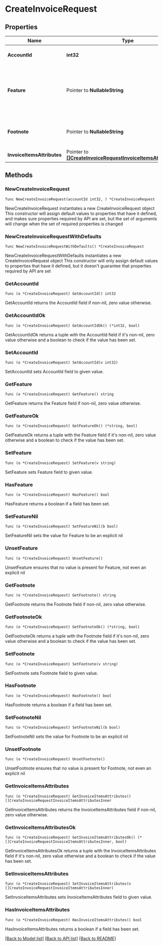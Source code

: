 # CreateInvoiceRequest

## Properties

Name | Type | Description | Notes
------------ | ------------- | ------------- | -------------
**AccountId** | **int32** | Identifier of the account. | 
**Feature** | Pointer to **NullableString** | Some description of the invoice which is displayed on the invoice. | [optional] 
**Footnote** | Pointer to **NullableString** | The note displayed at the bottom of the invoice. | [optional] 
**InvoiceItemsAttributes** | Pointer to [**[]CreateInvoiceRequestInvoiceItemsAttributesInner**](CreateInvoiceRequestInvoiceItemsAttributesInner.md) |  | [optional] 

## Methods

### NewCreateInvoiceRequest

`func NewCreateInvoiceRequest(accountId int32, ) *CreateInvoiceRequest`

NewCreateInvoiceRequest instantiates a new CreateInvoiceRequest object
This constructor will assign default values to properties that have it defined,
and makes sure properties required by API are set, but the set of arguments
will change when the set of required properties is changed

### NewCreateInvoiceRequestWithDefaults

`func NewCreateInvoiceRequestWithDefaults() *CreateInvoiceRequest`

NewCreateInvoiceRequestWithDefaults instantiates a new CreateInvoiceRequest object
This constructor will only assign default values to properties that have it defined,
but it doesn't guarantee that properties required by API are set

### GetAccountId

`func (o *CreateInvoiceRequest) GetAccountId() int32`

GetAccountId returns the AccountId field if non-nil, zero value otherwise.

### GetAccountIdOk

`func (o *CreateInvoiceRequest) GetAccountIdOk() (*int32, bool)`

GetAccountIdOk returns a tuple with the AccountId field if it's non-nil, zero value otherwise
and a boolean to check if the value has been set.

### SetAccountId

`func (o *CreateInvoiceRequest) SetAccountId(v int32)`

SetAccountId sets AccountId field to given value.


### GetFeature

`func (o *CreateInvoiceRequest) GetFeature() string`

GetFeature returns the Feature field if non-nil, zero value otherwise.

### GetFeatureOk

`func (o *CreateInvoiceRequest) GetFeatureOk() (*string, bool)`

GetFeatureOk returns a tuple with the Feature field if it's non-nil, zero value otherwise
and a boolean to check if the value has been set.

### SetFeature

`func (o *CreateInvoiceRequest) SetFeature(v string)`

SetFeature sets Feature field to given value.

### HasFeature

`func (o *CreateInvoiceRequest) HasFeature() bool`

HasFeature returns a boolean if a field has been set.

### SetFeatureNil

`func (o *CreateInvoiceRequest) SetFeatureNil(b bool)`

 SetFeatureNil sets the value for Feature to be an explicit nil

### UnsetFeature
`func (o *CreateInvoiceRequest) UnsetFeature()`

UnsetFeature ensures that no value is present for Feature, not even an explicit nil
### GetFootnote

`func (o *CreateInvoiceRequest) GetFootnote() string`

GetFootnote returns the Footnote field if non-nil, zero value otherwise.

### GetFootnoteOk

`func (o *CreateInvoiceRequest) GetFootnoteOk() (*string, bool)`

GetFootnoteOk returns a tuple with the Footnote field if it's non-nil, zero value otherwise
and a boolean to check if the value has been set.

### SetFootnote

`func (o *CreateInvoiceRequest) SetFootnote(v string)`

SetFootnote sets Footnote field to given value.

### HasFootnote

`func (o *CreateInvoiceRequest) HasFootnote() bool`

HasFootnote returns a boolean if a field has been set.

### SetFootnoteNil

`func (o *CreateInvoiceRequest) SetFootnoteNil(b bool)`

 SetFootnoteNil sets the value for Footnote to be an explicit nil

### UnsetFootnote
`func (o *CreateInvoiceRequest) UnsetFootnote()`

UnsetFootnote ensures that no value is present for Footnote, not even an explicit nil
### GetInvoiceItemsAttributes

`func (o *CreateInvoiceRequest) GetInvoiceItemsAttributes() []CreateInvoiceRequestInvoiceItemsAttributesInner`

GetInvoiceItemsAttributes returns the InvoiceItemsAttributes field if non-nil, zero value otherwise.

### GetInvoiceItemsAttributesOk

`func (o *CreateInvoiceRequest) GetInvoiceItemsAttributesOk() (*[]CreateInvoiceRequestInvoiceItemsAttributesInner, bool)`

GetInvoiceItemsAttributesOk returns a tuple with the InvoiceItemsAttributes field if it's non-nil, zero value otherwise
and a boolean to check if the value has been set.

### SetInvoiceItemsAttributes

`func (o *CreateInvoiceRequest) SetInvoiceItemsAttributes(v []CreateInvoiceRequestInvoiceItemsAttributesInner)`

SetInvoiceItemsAttributes sets InvoiceItemsAttributes field to given value.

### HasInvoiceItemsAttributes

`func (o *CreateInvoiceRequest) HasInvoiceItemsAttributes() bool`

HasInvoiceItemsAttributes returns a boolean if a field has been set.


[[Back to Model list]](../README.md#documentation-for-models) [[Back to API list]](../README.md#documentation-for-api-endpoints) [[Back to README]](../README.md)


